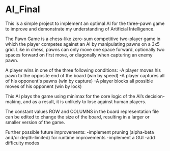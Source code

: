# AI_Final

This is a simple project to implement an optimal AI for the three-pawn game to 
improve and demonstrate my understanding of Artificial Intelligence.

The Pawn Game is a chess-like zero-sum competitive two-player game in which the player
competes against an AI by manipulating pawns on a 3x5 grid. Like in chess, pawns can only 
move one space forward, optionally two spaces forward on first move, or diagonally when 
capturing an enemy pawn.

A player wins in one of the three following conditions:
  -A player moves his pawn to the opposite end of the board (win by speed)
  -A player captures all of his opponent's pawns (win by capture)
  -A player blocks all possible moves of his opponent (win by lock)

This AI plays the game using minimax for the core logic of the AI’s decision-making, and 
as a result, it is unlikely to lose against human players.

The constant values ROW and COLUMNS in the board representation file can be edited to change 
the size of the board, resulting in a larger or smaller version of the game.

Further possible future improvements:
  -implement pruning (alpha-beta and/or depth-limited) for runtime improvements
  -implement a GUI
  -add difficulty modes
